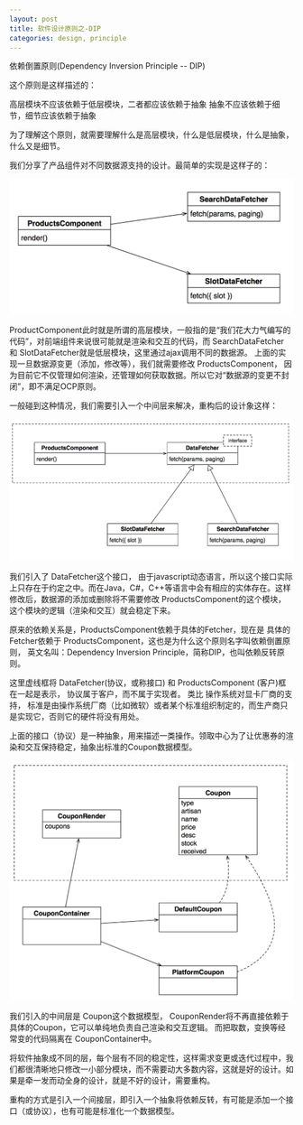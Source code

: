 ```yaml
---
layout: post
title: 软件设计原则之-DIP
categories: design, principle
---
```


依赖倒置原则(Dependency Inversion Principle -- DIP)

这个原则是这样描述的：

高层模块不应该依赖于低层模块，二者都应该依赖于抽象
抽象不应该依赖于细节，细节应该依赖于抽象

为了理解这个原则，就需要理解什么是高层模块，什么是低层模块，什么是抽象，什么又是细节。

我们分享了产品组件对不同数据源支持的设计。最简单的实现是这样子的：


![01](/assets/design/01.png)


ProductComponent此时就是所谓的高层模块，一般指的是“我们花大力气编写的代码”，对前端组件来说很可能就是渲染和交互的代码，而 SearchDataFetcher 和 SlotDataFetcher就是低层模块，这里通过ajax调用不同的数据源。 上面的实现一旦数据源变更（添加，修改等），我们就需要修改 ProductsComponent， 因为目前它不仅管理如何渲染，还管理如何获取数据。所以它对“数据源的变更不封闭”，即不满足OCP原则。

一般碰到这种情况，我们需要引入一个中间层来解决，重构后的设计象这样：


![02](/assets/design/02.png)


我们引入了 DataFetcher这个接口， 由于javascript动态语言，所以这个接口实际上只存在于约定之中。而在Java，C#，C++等语言中会有相应的实体存在。这样修改后，数据源的添加或删除将不需要修改 ProductsComponent的这个模块， 这个模块的逻辑（渲染和交互）就会稳定下来。

原来的依赖关系是，ProductsComponent依赖于具体的Fetcher，现在是 具体的Fetcher依赖于 ProductsComponent，这也是为什么这个原则名字叫依赖倒置原则， 英文名叫：Dependency Inversion Principle，简称DIP，也叫依赖反转原则。

这里虚线框将 DataFetcher(协议，或称接口) 和 ProductsComponent (客户)框在一起是表示， 协议属于客户，而不属于实现者。 类比 操作系统对显卡厂商的支持， 标准是由操作系统厂商（比如微软）或者某个标准组织制定的，而生产商只是实现它，否则它的硬件将没有用处。

上面的接口（协议）是一种抽象，用来描述一类操作。领取中心为了让优惠券的渲染和交互保持稳定，抽象出标准的Coupon数据模型。


![02](/assets/design/03.png)


我们引入的中间层是 Coupon这个数据模型， CouponRender将不再直接依赖于具体的Coupon，它可以单纯地负责自己渲染和交互逻辑。 而把取数，变换等经常变的代码隔离在 CouponContainer中。

将软件抽象成不同的层，每个层有不同的稳定性，这样需求变更或迭代过程中，我们都很清晰地只修改一小部分模块，而不需要动大多数内容，这就是好的设计。如果是牵一发而动全身的设计，就是不好的设计，需要重构。

重构的方式是引入一个间接层，即引入一个抽象将依赖反转，有可能是添加一个接口（或协议），也有可能是标准化一个数据模型。
